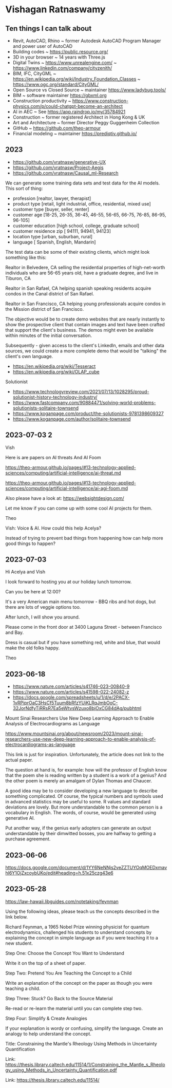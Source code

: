 # Vishagan Ratnaswamy


## Ten things I can talk about

* Revit, AutoCAD, Rhino ~ former Autodesk AutoCAD Program Manager and power user of AutoCAD
* Building codes ~ https://public.resource.org/
* 3D in your browser ~ 14 years with Three.js
* Digital Twins ~ https://www.unrealengine.com/ ~ https://www.linkedin.com/company/cityzenith/
* BIM, IFC, CityGML ~ https://en.wikipedia.org/wiki/Industry_Foundation_Classes ~ https://www.ogc.org/standard/CityGML/
* Open Source vs Closed Source ~ maintainer https://www.ladybug.tools/
* BIM ~ software maintainer https://gbxml.org
* Construction productivity ~ https://www.construction-physics.com/p/could-chatgpt-become-an-architect
* AI in AEC ~ See https://app.raindrop.io/my/35784921
* Construction ~ former registered Architect in Hong Kong & UK
* Art and Architecture ~ former Director Peggy Guggenheim Collection
* GitHub ~ https://github.com/theo-armour
* Financial modeling ~ maintainer https://prediqtiv.github.io/


## 2023

* https://github.com/vratnasw/generative-UX
* https://github.com/vratnasw/Project-Aegis
* https://github.com/vratnasw/Causal_ml-Research

We can generate some training data sets and test data for the AI models. This sort of thing:

* profession [realtor, lawyer, therapist]
* product type [retail, light industrial, office, residential, mixed use]
* customer type [buyer, seller, renter]
* customer age [18-25, 26-35, 36-45, 46-55, 56-65, 66-75, 76-85, 86-95, 96-105]
* customer education [high school, college, graduate school]
* customer residence zip [ 94111, 94941, 94123]
* location type [urban, suburban, rural]
* language [ Spanish, English, Mandarin]

The test data can be some of their existing clients, which might look something like this:

Realtor in Belvedere, CA selling the residential properties of high-net-worth individuals who are 56-65 years old, have a graduate degree, and live in Tiburon, CA

Realtor in San Rafael, CA helping spanish speaking residents acquire condos in the Canal district of San Rafael.

Realtor in San Francisco, CA helping young professionals acquire condos in the Mission district of San Francisco.

The objective would be to create demo websites that are nearly instantly to show the prospective client that contain images and text have been crafted that support the client's business. The demos might even be available within minutes of the initial conversation.

Subsequently - given access to the client's LinkedIn, emails and other data sources, we could create a more complete demo that would be "talking" the client's own language.

* https://en.wikipedia.org/wiki/Tesseract
* https://en.wikipedia.org/wiki/OLAP_cube

Solutionist

* https://www.technologyreview.com/2021/07/13/1028295/proud-solutionist-history-technology-industry/
* https://www.fastcompany.com/90884471/solving-world-problems-solutionists-solitaire-townsend
* https://www.koganpage.com/product/the-solutionists-9781398609327
* https://www.koganpage.com/author/solitaire-townsend

## 2023-07-03 2

Vish

Here is are papers on AI threats And AI Foom

https://theo-armour.github.io/pages/#13-technology-applied-sciences/computing/artificial-intelligence/ai-threat.md

https://theo-armour.github.io/pages/#13-technology-applied-sciences/computing/artificial-intelligence/ai-agi-foom.md

Also please have a look at: https://websightdesign.com/

Let me know if you can come up with some cool AI projects for them.

Theo

Vish: Voice & AI. How could this help Acelya?

Instead of trying to prevent bad things from happening how can help more good things to happen?

## 2023-07-03

Hi Acelya and Vish

I look forward to hosting you at our holiday lunch tomorrow.

Can you be here at 12:00?

It's a very American main menu tomorrow - BBQ ribs and hot dogs, but there are lots of veggie options too.

After lunch, I will show you around.

Please come in the front door at 3400 Laguna Street - between Francisco and Bay.

Dress is casual but if you have something red, white and blue, that would make the old folks happy.

Theo



## 2023-06-18

* https://www.nature.com/articles/s41746-023-00840-9
* https://www.nature.com/articles/s41598-022-24082-z
* https://docs.google.com/spreadsheets/u/1/d/e/2PACX-1vRPiprOaC3HsCf5Tuum8bRfzYUiKLRqJmbOoC-32JorNdfyTiRRsR7Ea5eWtvsWzuxo8bjOxCG84dAg/pubhtml

Mount Sinai Researchers Use New Deep Learning Approach to Enable Analysis of Electrocardiograms as Language

https://www.mountsinai.org/about/newsroom/2023/mount-sinai-researchers-use-new-deep-learning-approach-to-enable-analysis-of-electrocardiograms-as-language

This link is just for inspiration. Unfortunately, the article does not link to the actual paper.

The question at hand is, for example: how will the professor of English know that the poem she is reading written by a student is a work of a genius? And the other poem is merely an amalgam of Dylan Thomas and Chaucer.

A good idea may be to consider developing a new language to describe something complicated. Of course, the typical numbers and symbols used in advanced statistics may be useful to some. R values and standard deviations are lovely. But more understandable to the common person is a vocabulary in English. The words, of course, would be generated using generative AI.

Put another way, if the genius early adopters can generate an output understandable by their dimwitted bosses, you are halfway to getting a purchase agreement.

## 2023-06-06

https://docs.google.com/document/d/1YY6NeNNjs2veZZTUYOqMOEDxmavhl6Y1OjZxcoybUKo/edit#heading=h.51x25czg43e6


## 2023-05-28

https://law-hawaii.libguides.com/notetaking/feynman

Using the following ideas, please teach us the concepts described in the link below.

Richard Feynman, a 1965 Nobel Prize winning physicist for quantum electrodynamics, challenged his students to understand concepts by explaining the concept in simple language as if you were teaching it to a new student.

Step One: Choose the Concept You Want to Understand

Write it on the top of a sheet of paper.

Step Two: Pretend You Are Teaching the Concept to a Child

Write an explanation of the concept on the paper as though you were teaching a child.

Step Three: Stuck? Go Back to the Source Material

Re-read or re-learn the material until you can complete step two.

Step Four: Simplify & Create Analogies

If your explanation is wordy or confusing, simplify the language. Create an analogy to help understand the concept.

Title: Constraining the Mantle's Rheology Using Methods in Uncertainty Quantification

Link: https://thesis.library.caltech.edu/11514/1/Constraining_the_Mantle_s_Rheology_using_Methods_in_Uncertainty_Quantification.pdf


Link: https://thesis.library.caltech.edu/11514/
